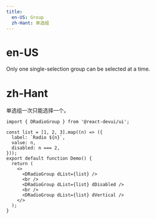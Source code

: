```yaml
---
title:
  en-US: Group
  zh-Hant: 单选组
---
```


# en-US

Only one single-selection group can be selected at a time.

# zh-Hant

单选组一次只能选择一个。

```tsx
import { DRadioGroup } from '@react-devui/ui';

const list = [1, 2, 3].map((n) => ({
  label: `Radio ${n}`,
  value: n,
  disabled: n === 2,
}));
export default function Demo() {
  return (
    <>
      <DRadioGroup dList={list} />
      <br />
      <DRadioGroup dList={list} dDisabled />
      <br />
      <DRadioGroup dList={list} dVertical />
    </>
  );
}
```

